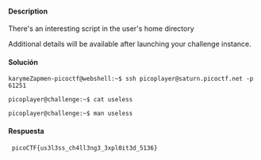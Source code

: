 #### Description

There's an interesting script in the user's home directory

Additional details will be available after launching your challenge instance.

#### Solución

```
karymeZapmen-picoctf@webshell:~$ ssh picoplayer@saturn.picoctf.net -p 61251

picoplayer@challenge:~$ cat useless

picoplayer@challenge:~$ man useless

```


#### Respuesta
```
 picoCTF{us3l3ss_ch4ll3ng3_3xpl0it3d_5136}
```